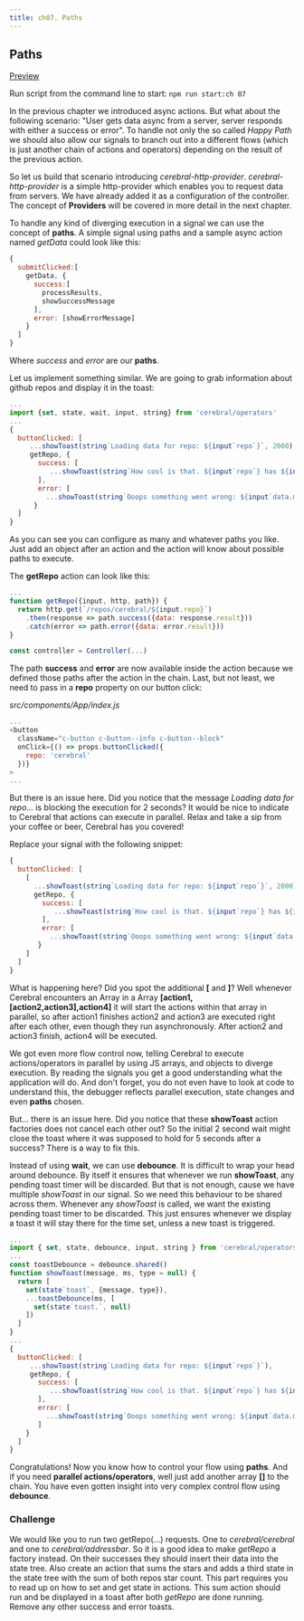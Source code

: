 ```yaml
---
title: ch07. Paths
---
```


## Paths

[Preview](07)

Run script from the command line to start:
`npm run start:ch 07`

In the previous chapter we introduced async actions. But what about the following scenario: "User gets data async from a server, server responds with either a success or error". To handle not only the so called *Happy Path* we should also allow our signals to branch out into a different flows (which is just another chain of actions and operators) depending on the result of the previous action.

So let us build that scenario introducing *cerebral-http-provider*. *cerebral-http-provider* is a simple http-provider which enables you to request data from servers. We have already added it as a configuration of the controller. The concept of **Providers** will be covered in more detail in the next chapter.

To handle any kind of diverging execution in a signal we can use the concept of **paths**. A simple signal using paths and a sample async action named *getData* could look like this:

```js
{
  submitClicked:[
    getData, {
      success:[
        processResults,
        showSuccessMessage
      ],
      error: [showErrorMessage]
    }
  ]
}
```

Where *success* and *error* are our **paths**.

Let us implement something similar. We are going to grab information about github repos and display it in the toast:

```js
...
import {set, state, wait, input, string} from 'cerebral/operators'
...
{
  buttonClicked: [
     ...showToast(string`Loading data for repo: ${input`repo`}`, 2000),
     getRepo, {
       success: [
          ...showToast(string`How cool is that. ${input`repo`} has ${input`data.subscribers_count`} subscribers and ${input`data.stargazers_count`} stars!`, 5000, 'success')
       ],
       error: [
         ...showToast(string`Ooops something went wrong: ${input`data.message`}`, 5000, 'error')]
      }
  ]
}
```

As you can see you can configure as many and whatever paths you like. Just add an object after an action and the action will know about possible paths to execute.

The **getRepo** action can look like this:

```js
...
function getRepo({input, http, path}) {
  return http.get(`/repos/cerebral/${input.repo}`)
    .then(response => path.success({data: response.result}))
    .catch(error => path.error({data: error.result}))
}

const controller = Controller(...)
```

The path **success** and **error** are now available inside the action because we defined those paths after the action in the chain. Last, but not least, we need to pass in a **repo** property on our button click:

*src/components/App/index.js*
```js
...
<button
  className="c-button c-button--info c-button--block"
  onClick={() => props.buttonClicked({
    repo: 'cerebral'
  })}
>
...
```

But there is an issue here. Did you notice that the message *Loading data for repo...* is blocking the execution for 2 seconds? It would be nice to indicate to Cerebral that actions can execute in parallel. Relax and take a sip from your coffee or beer, Cerebral has you covered!

Replace your signal with the following snippet:

```js
{
  buttonClicked: [
    [
      ...showToast(string`Loading data for repo: ${input`repo`}`, 2000),
      getRepo, {
        success: [
           ...showToast(string`How cool is that. ${input`repo`} has ${input`data.subscribers_count`} subscribers and ${input`data.stargazers_count`} stars!`, 5000, 'success')
        ],
        error: [
          ...showToast(string`Ooops something went wrong: ${input`data.message`}`, 5000, 'error')]
       }  
    ]
  ]
}
```

What is happening here? Did you spot the additional **[** and **]**? Well whenever Cerebral encounters an Array in a Array  **[action1,[action2,action3],action4]** it will start the actions within that array in parallel, so after action1 finishes action2 and action3 are executed right after each other, even though they run asynchronously. After action2 and action3 finish, action4 will be executed.

We got even more flow control now, telling Cerebral to execute actions/operators in parallel by using JS arrays, and objects to diverge execution. By reading the signals you get a good understanding what the application will do. And don't forget, you do not even have to look at code to understand this, the debugger reflects parallel execution, state changes and even **paths** chosen.

But... there is an issue here. Did you notice that these **showToast** action factories does not cancel each other out? So the initial 2 second wait might close the toast where it was supposed to hold for 5 seconds after a success? There is a way to fix this.

Instead of using **wait**, we can use **debounce**. It is difficult to wrap your head around debounce. By itself it ensures that whenever we run **showToast**, any pending toast timer will be discarded. But that is not enough, cause we have multiple *showToast* in our signal. So we need this behaviour to be shared across them. Whenever any *showToast* is called, we want the existing pending toast timer to be discarded. This just ensures whenever we display a toast it will stay there for the time set, unless a new toast is triggered.

```js
...
import { set, state, debounce, input, string } from 'cerebral/operators'
...
const toastDebounce = debounce.shared()
function showToast(message, ms, type = null) {
  return [
    set(state`toast`, {message, type}),
    ...toastDebounce(ms, [
      set(state`toast.`, null)
    ])
  ]
}
...
{
  buttonClicked: [
     ...showToast(string`Loading data for repo: ${input`repo`}`),
     getRepo, {
       success: [
          ...showToast(string`How cool is that. ${input`repo`} has ${input`data.subscribers_count`} subscribers and ${input`data.stargazers_count`} stars!`, 'success')
       ],
       error: [
         ...showToast(string`Ooops something went wrong: ${input`data.message`}`, 'error')
       ]
    }
  ]
}
```

Congratulations! Now you know how to control your flow using **paths**. And if you need **parallel actions/operators**, well just add another array **[]** to the chain. You have even gotten insight into very complex control flow using **debounce**.

### Challenge

We would like you to run two getRepo(...) requests. One to *cerebral/cerebral* and one to *cerebral/addressbar*. So it is a good idea to make *getRepo* a factory instead. On their successes they should insert their data into the state tree. Also create an action that sums the stars and adds a third state in the state tree with the sum of both repos star count. This part requires you to read up on how to set and get state in actions. This sum action should run and be displayed in a toast after both *getRepo* are done running. Remove any other success and error toasts.
